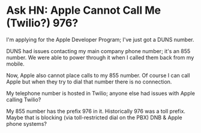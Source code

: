 # Ask HN: Apple Cannot Call Me (Twilio?) 976?

I&#x27;m applying for the Apple Developer Program; I&#x27;ve just got a DUNS number.<p>DUNS had issues contacting my main company phone number; it&#x27;s an 855 number. We were able to power through it when I called them back from my mobile.<p>Now, Apple also cannot place calls to my 855 number.  Of course I can call Apple but when they try to dial that number there is no connection.<p>My telephone number is hosted in Twilio; anyone else had issues with Apple calling Twilio?<p>My 855 number has the prefix 976 in it.  Historically 976 was a toll prefix.  Maybe that is blocking (via toll-restricted dial on the PBX) DNB &amp; Apple phone systems?
